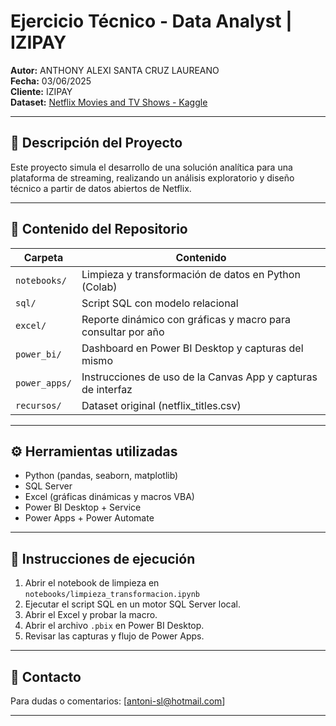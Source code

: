 # Ejercicio Técnico - Data Analyst | IZIPAY

**Autor:** ANTHONY ALEXI SANTA CRUZ LAUREANO  
**Fecha:** 03/06/2025  
**Cliente:** IZIPAY  
**Dataset:** [Netflix Movies and TV Shows - Kaggle](https://www.kaggle.com/datasets/shivamb/netflix-shows)

---

## 📌 Descripción del Proyecto

Este proyecto simula el desarrollo de una solución analítica para una plataforma de streaming, realizando un análisis exploratorio y diseño técnico a partir de datos abiertos de Netflix.

---

## 📂 Contenido del Repositorio

| Carpeta         | Contenido                                                                 |
|------------------|--------------------------------------------------------------------------|
| `notebooks/`     | Limpieza y transformación de datos en Python (Colab)                    |
| `sql/`           | Script SQL con modelo relacional                                        |
| `excel/`         | Reporte dinámico con gráficas y macro para consultar por año            |
| `power_bi/`      | Dashboard en Power BI Desktop y capturas del mismo                      |
| `power_apps/`    | Instrucciones de uso de la Canvas App y capturas de interfaz            |
| `recursos/`      | Dataset original (netflix_titles.csv)                                   |

---

## ⚙️ Herramientas utilizadas

- Python (pandas, seaborn, matplotlib)
- SQL Server
- Excel (gráficas dinámicas y macros VBA)
- Power BI Desktop + Service
- Power Apps + Power Automate

---

## 🚀 Instrucciones de ejecución

1. Abrir el notebook de limpieza en `notebooks/limpieza_transformacion.ipynb`
2. Ejecutar el script SQL en un motor SQL Server local.
3. Abrir el Excel y probar la macro.
4. Abrir el archivo `.pbix` en Power BI Desktop.
5. Revisar las capturas y flujo de Power Apps.

---

## 📧 Contacto

Para dudas o comentarios: [antoni-sl@hotmail.com]

---

